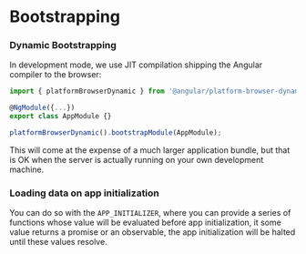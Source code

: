 # Bootstrapping

### Dynamic Bootstrapping
In development mode, we use JIT compilation shipping the Angular compiler to the browser:
```typescript
import { platformBrowserDynamic } from '@angular/platform-browser-dynamic';

@NgModule({...})
export class AppModule {}

platformBrowserDynamic().bootstrapModule(AppModule);
```
This will come at the expense of a much larger application bundle, but that is OK when the server 
is actually running on your own development machine. 

### Loading data on app initialization
You can do so with the `APP_INITIALIZER`, where you can provide a series of functions
whose value will be evaluated before app initialization, it some value returns a promise or
an observable, the app initialization will be halted until these values resolve.
